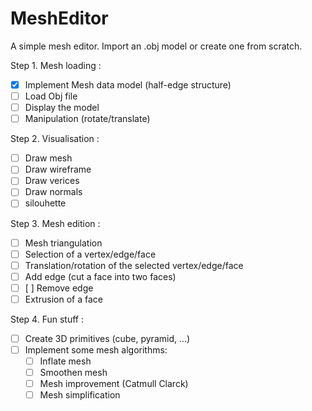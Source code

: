 # MeshEditor
A simple mesh editor. Import an .obj model or create one from scratch.

Step 1. Mesh loading :
  - [x] Implement Mesh data model (half-edge structure)
  - [ ] Load Obj file
  - [ ] Display the model
  - [ ] Manipulation (rotate/translate)

Step 2. Visualisation :
  - [ ] Draw mesh
  - [ ] Draw wireframe
  - [ ] Draw verices
  - [ ] Draw normals
  - [ ]  silouhette

Step 3. Mesh edition :
  - [ ] Mesh triangulation
  - [ ] Selection of a vertex/edge/face
  - [ ] Translation/rotation of the selected vertex/edge/face
  - [ ] Add edge (cut a face into two faces)
  - [ ] [ ] Remove edge
  - [ ] Extrusion of a face

Step 4. Fun stuff :
  - [ ] Create 3D primitives (cube, pyramid, ...)
  - [ ] Implement some mesh algorithms:
    - [ ] Inflate mesh
    - [ ] Smoothen mesh
    - [ ] Mesh improvement (Catmull Clarck)
    - [ ] Mesh simplification
